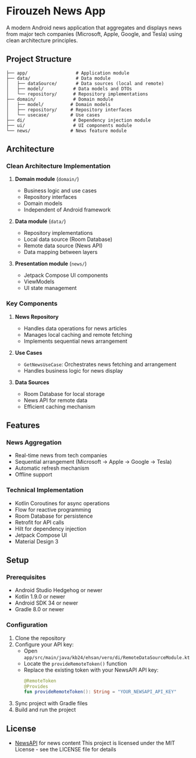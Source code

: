 # Firouzeh News App

A modern Android news application that aggregates and displays news from major tech companies (Microsoft, Apple, Google, and Tesla) using clean architecture principles.

## Project Structure

```
├── app/                  # Application module
├── data/                 # Data module
│   ├── dataSource/       # Data sources (local and remote)
│   ├── model/           # Data models and DTOs
│   └── repository/      # Repository implementations
├── domain/              # Domain module
│   ├── model/          # Domain models
│   ├── repository/     # Repository interfaces
│   └── usecase/        # Use cases
├── di/                  # Dependency injection module
├── ui/                  # UI components module
└── news/               # News feature module
```

## Architecture

### Clean Architecture Implementation

1. **Domain module** (`domain/`)
    - Business logic and use cases
    - Repository interfaces
    - Domain models
    - Independent of Android framework

2. **Data module** (`data/`)
    - Repository implementations
    - Local data source (Room Database)
    - Remote data source (News API)
    - Data mapping between layers

3. **Presentation module** (`news/`)
    - Jetpack Compose UI components
    - ViewModels
    - UI state management

### Key Components

1. **News Repository**
    - Handles data operations for news articles
    - Manages local caching and remote fetching
    - Implements sequential news arrangement

2. **Use Cases**
    - `GetNewsUseCase`: Orchestrates news fetching and arrangement
    - Handles business logic for news display

3. **Data Sources**
    - Room Database for local storage
    - News API for remote data
    - Efficient caching mechanism

## Features

### News Aggregation
- Real-time news from tech companies
- Sequential arrangement (Microsoft → Apple → Google → Tesla)
- Automatic refresh mechanism
- Offline support

### Technical Implementation
- Kotlin Coroutines for async operations
- Flow for reactive programming
- Room Database for persistence
- Retrofit for API calls
- Hilt for dependency injection
- Jetpack Compose UI
- Material Design 3

## Setup

### Prerequisites
- Android Studio Hedgehog or newer
- Kotlin 1.9.0 or newer
- Android SDK 34 or newer
- Gradle 8.0 or newer

### Configuration
1. Clone the repository
2. Configure your API key:
   - Open `app/src/main/java/kb24/ehsan/vero/di/RemoteDataSourceModule.kt`
   - Locate the `provideRemoteToken()` function
   - Replace the existing token with your NewsAPI API key:
     ```kotlin
     @RemoteToken
     @Provides
     fun provideRemoteToken(): String = "YOUR_NEWSAPI_API_KEY"
     ```
3. Sync project with Gradle files
4. Build and run the project

## License
- [NewsAPI](https://newsapi.org/docs) for news content
This project is licensed under the MIT License - see the LICENSE file for details 